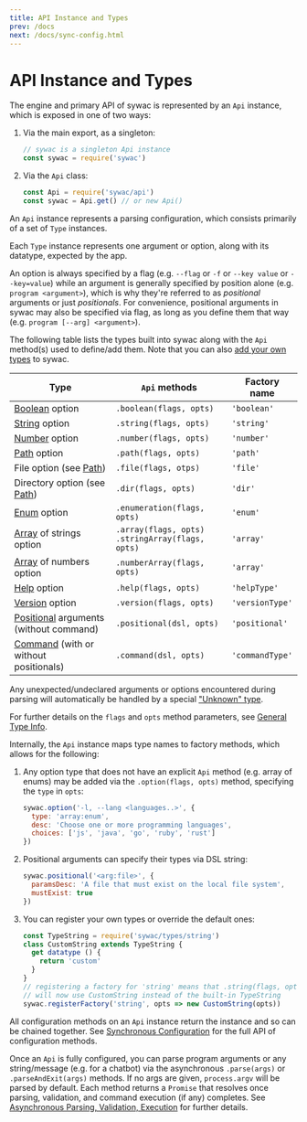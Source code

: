 ```yaml
---
title: API Instance and Types
prev: /docs
next: /docs/sync-config.html
---
```

# API Instance and Types

The engine and primary API of sywac is represented by an `Api` instance, which is exposed in one of two ways:

1. Via the main export, as a singleton:

    ```js
    // sywac is a singleton Api instance
    const sywac = require('sywac')
    ```

2. Via the `Api` class:

    ```js
    const Api = require('sywac/api')
    const sywac = Api.get() // or new Api()
    ```

An `Api` instance represents a parsing configuration, which consists primarily of a set of `Type` instances.

Each `Type` instance represents one argument or option, along with its datatype, expected by the app.

An option is always specified by a flag (e.g. `--flag` or `-f` or `--key value` or `--key=value`) while an argument is generally specified by position alone (e.g. `program <argument>`), which is why they're referred to as _positional_ arguments or just _positionals_. For convenience, positional arguments in sywac may also be specified via flag, as long as you define them that way (e.g. `program [--arg] <argument>`).

The following table lists the types built into sywac along with the `Api` method(s) used to define/add them. Note that you can also [add your own types](/docs/custom-types.html) to sywac.

| __Type__                                                                    | __`Api` methods__           | __Factory name__ |
| --------------------------------------------------------------------------- | --------------------------- | ---------------- |
| [Boolean](/docs/boolean-type.html) option                                   | `.boolean(flags, opts)`     | `'boolean'`      |
| [String](/docs/string-type.html) option                                     | `.string(flags, opts)`      | `'string'`       |
| [Number](/docs/number-type.html) option                                     | `.number(flags, opts)`      | `'number'`       |
| [Path](/docs/path-type.html) option                                         | `.path(flags, opts)`        | `'path'`         |
| File option (see [Path](/docs/path-type.html))                              | `.file(flags, otps)`        | `'file'`         |
| Directory option (see [Path](/docs/path-type.html))                         | `.dir(flags, opts)`         | `'dir'`          |
| [Enum](/docs/enum-type.html) option                                         | `.enumeration(flags, opts)` | `'enum'`         |
| [Array](/docs/array-type.html) of strings option                            | `.array(flags, opts)`<br/>`.stringArray(flags, opts)` | `'array'` |
| [Array](/docs/array-type.html) of numbers option                            | `.numberArray(flags, opts)` | `'array'`        |
| [Help](/docs/help-version-type.html) option                                 | `.help(flags, opts)`        | `'helpType'`     |
| [Version](/docs/help-version-type.html) option                              | `.version(flags, opts)`     | `'versionType'`  |
| [Positional](/docs/positional-type.html) arguments<br/>(without command)    | `.positional(dsl, opts)`    | `'positional'`   |
| [Command](/docs/command-positionals.html) (with or without<br/>positionals) | `.command(dsl, opts)`       | `'commandType'`  |

Any unexpected/undeclared arguments or options encountered during parsing will automatically be handled by a special ["Unknown" type](/docs/unknown-type.html).

For further details on the `flags` and `opts` method parameters, see [General Type Info](/docs/info-types.html).

Internally, the `Api` instance maps type names to factory methods, which allows for the following:

1. Any option type that does not have an explicit `Api` method (e.g. array of enums) may be added via the `.option(flags, opts)` method, specifying the `type` in `opts`:

    ```js
    sywac.option('-l, --lang <languages..>', {
      type: 'array:enum',
      desc: 'Choose one or more programming languages',
      choices: ['js', 'java', 'go', 'ruby', 'rust']
    })
    ```

2. Positional arguments can specify their types via DSL string:

    ```js
    sywac.positional('<arg:file>', {
      paramsDesc: 'A file that must exist on the local file system',
      mustExist: true
    })
    ```

3. You can register your own types or override the default ones:

    ```js
    const TypeString = require('sywac/types/string')
    class CustomString extends TypeString {
      get datatype () {
        return 'custom'
      }
    }
    // registering a factory for 'string' means that .string(flags, opts)
    // will now use CustomString instead of the built-in TypeString
    sywac.registerFactory('string', opts => new CustomString(opts))
    ```

All configuration methods on an `Api` instance return the instance and so can be chained together. See [Synchronous Configuration](/docs/sync-config.html) for the full API of configuration methods.

Once an `Api` is fully configured, you can parse program arguments or any string/message (e.g. for a chatbot) via the asynchronous `.parse(args)` or `.parseAndExit(args)` methods. If no args are given, `process.argv` will be parsed by default. Each method returns a `Promise` that resolves once parsing, validation, and command execution (if any) completes. See [Asynchronous Parsing, Validation, Execution](/docs/async-parsing.html) for further details.
